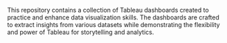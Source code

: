 This repository contains a collection of Tableau dashboards created to practice and enhance data visualization skills. The dashboards are crafted to extract insights from various datasets while demonstrating the flexibility and power of Tableau for storytelling and analytics.

